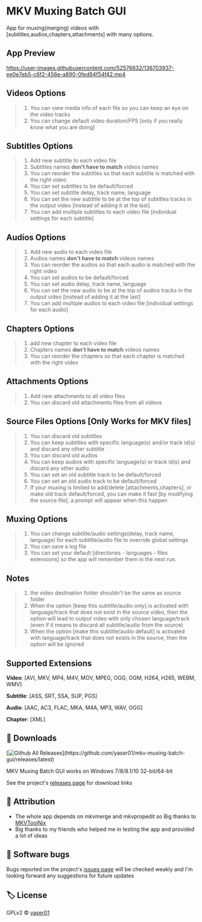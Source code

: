 # MKV Muxing Batch GUI

App for muxing(merging) videos with [subtitles,audios,chapters,attachments] with many options.

## App Preview
https://user-images.githubusercontent.com/52576632/136703937-ee0e7eb5-c6f2-456e-a890-0fed94f54f42.mp4
## Videos Options

>1. You can view media info of each file so you can keep an eye on the video tracks
>1. You can change default video duration/FPS [only if you really know what you are doing] 

## Subtitles Options

>1. Add new subtitle to each video file
>1. Subtitles names **don't have to match** videos names
>1. You can reorder the subtitles so that each subtitle is matched with the right video
>1. You can set subtitles to be default/forced
>1. You can set subtitle delay, track name, language
>1. You can set the new subtitle to be at the top of subtitles tracks in the output video [instead of adding it at the last]
>1. You can add multiple subtitles to each video file [individual settings for each subtitle]

## Audios Options

>1. Add new audio to each video file
>1. Audios names **don't have to match** videos names
>1. You can reorder the audios so that each audio is matched with the right video
>1. You can set audios to be default/forced
>1. You can set audio delay, track name, language
>1. You can set the new audio to be at the top of audios tracks in the output video [instead of adding it at the last]
>1. You can add multiple audios to each video file [individual settings for each audio]

## Chapters Options

>1. add new chapter to each video file
>1. Chapters names **don't have to match** videos names
>1. You can reorder the chapters so that each chapter is matched with the right video

## Attachments Options

>1. Add new attachments to all video files
>1. You can discard old attachments files from all videos

## Source Files Options [Only Works for MKV files]

>1. You can discard old subtitles  
>1. You can keep subtitles with specific language(s) and/or track id(s) and discard any other subtitle
>1. You can discard old audios
>1. You can keep audios with specific language(s) or track id(s) and discard any other audio
>1. You can set an old subtitle track to be default/forced
>1. You can set an old audio track to be default/forced
>1. If your muxing is limited to add/delete [attachments,chapters], or make old track default/forced, you can make it fast [by modifying the source file], a prompt will appear when this happen

## Muxing Options

>1. You can change subtitle/audio settings(delay, track name, language) for each subtitle/audio file to override global settings
>1. You can save a log file
>1. You can set your default [directories - languages - files extensions] so the app will remember them in the next run.

## Notes

>1. the video destination folder shouldn't be the same as source folder
>1. When the option [keep this subtitle/audio only] is activated with language/track that does not exist in the source video, then the option will lead to output video with only chosen language/track (even if it means to discard all subtitle/audio from the source)
>1. When the option [make this subtitle/audio default] is activated with language/track that does not exists in the source, then the option will be ignored

## Supported Extensions

**Video**:
[AVI, MKV, MP4, M4V, MOV, MPEG, OGG, OGM, H264, H265, WEBM, WMV]

**Subtitle**:
[ASS, SRT, SSA, SUP, PGS]

**Audio**:
[AAC, AC3, FLAC, MKA, M4A, MP3, WAV, OGG]

**Chapter**:
[XML]

## 💾 Downloads

[![Github All Releases](https://img.shields.io/github/downloads/yaser01/mkv-muxing-batch-gui/total.svg?color=4DC71F&label=Downloads&logo=github")](https://github.com/yaser01/mkv-muxing-batch-gui/releases/latest)

MKV Muxing Batch GUI works on Windows 7/8/8.1/10 32-bit/64-bit

See the project's [releases&nbsp;page](https://github.com/yaser01/mkv-muxing-batch-gui/releases) for download links

## 🙏 Attribution

- The whole app depends on mkvmerge and mkvpropedit so Big thanks to [MKVToolNix](https://gitlab.com/mbunkus/mkvtoolnix)
- Big thanks to my friends who helped me in testing the app and provided a lot of ideas

## 🦟 Software bugs

Bugs reported on the project's [issues page](https://github.com/yaser01/mkv-muxing-batch-gui/issues) will be checked weakly and I'm looking forward any suggestions for future updates

## 🏷️ License

GPLv2 © [yaser01](https://github.com/yaser01/mkv-muxing-batch-gui/blob/main/LICENSE)
